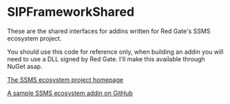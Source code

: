 SIPFrameworkShared
==================
These are the shared interfaces for addins written for Red Gate's SSMS ecosystem project. 

You should use this code for reference only, when building an addin you will need to use a DLL signed by Red Gate. I'll make this available through NuGet asap.

[The SSMS ecosystem project homepage](http://documentation.red-gate.com/display/MA/SSMS+ecosystem+project)

[A sample SSMS ecosystem addin on GitHub]()
